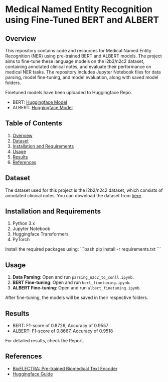 # Medical Named Entity Recognition using Fine-Tuned BERT and ALBERT

## Overview
This repository contains code and resources for Medical Named Entity Recognition (NER) using pre-trained BERT and ALBERT models. The project aims to fine-tune these language models on the i2b2/n2c2 dataset, containing annotated clinical notes, and evaluate their performance on medical NER tasks. The repository includes Jupyter Notebook files for data parsing, model fine-tuning, and model evaluation, along with saved model folders.

Finetuned models have been uploaded to Huggingface Repo.
* BERT: [Huggingface Model](https://huggingface.co/medical-ner-proj/bert-medical-ner-proj)
* ALBERT: [Huggingface Model](https://huggingface.co/medical-ner-proj/albert-medical-ner-proj)

## Table of Contents
1. [Overview](#overview)
2. [Dataset](#dataset)
3. [Installation and Requirements](#installation-and-requirements)
4. [Usage](#usage)
5. [Results](#results)
6. [References](#references)

## Dataset
The dataset used for this project is the i2b2/n2c2 dataset, which consists of annotated clinical notes. You can download the dataset from [here](https://portal.dbmi.hms.harvard.edu/projects/n2c2-nlp/).

## Installation and Requirements
1. Python 3.x
2. Jupyter Notebook
3. Huggingface Transformers
4. PyTorch

Install the required packages using:
\```bash
pip install -r requirements.txt
\```

## Usage
1. **Data Parsing**: Open and run `parsing_n2c2_to_conll.ipynb`.
2. **BERT Fine-tuning**: Open and run `bert_finetuning.ipynb`.
3. **ALBERT Fine-tuning**: Open and run `albert_finetuning.ipynb`.

After fine-tuning, the models will be saved in their respective folders.

## Results
* BERT: F1-score of 0.8726, Accuracy of 0.9557
* ALBERT: F1-score of 0.8667, Accuracy of 0.9518

For detailed results, check the Report.

## References
* [BioELECTRA: Pre-trained Biomedical Text Encoder](https://paperswithcode.com/paper/bioelectra-pretrained-biomedical-text-encoder)
* [Huggingface Guide](https://www.freecodecamp.org/news/getting-started-with-ner-models-using-huggingface/)
